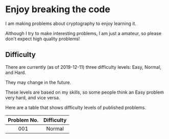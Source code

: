 # Enjoy breaking the code
I am making problems about cryptography to enjoy learning it.

Although I try to make interesting problems, I am just a amateur,
so please don't expect high quality problems!

## Difficulty
There are currently (as of 2019-12-11) three difficulty levels: Easy, Normal, and Hard.

They may change in the future.

These levels are based on my skills, so some people think an Easy problem very hard,
and vice versa.

Here are a table that shows difficulty levels of published problems.

| Problem No. | Difficulty |
|:-----------:|:----------:|
| 001         | Normal     |
